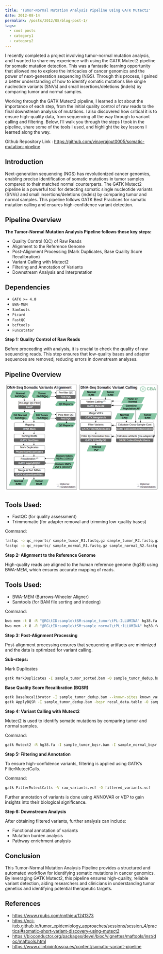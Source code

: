 ```yaml
---
title: 'Tumor-Normal Mutation Analysis Pipeline Using GATK Mutect2'
date: 2012-08-14
permalink: /posts/2012/08/blog-post-1/
tags:
  - cool posts
  - category1
  - category2
---
```


I recently completed a project involving tumor-normal mutation analysis, and I wanted to share my experience with using the GATK Mutect2 pipeline for somatic mutation detection. This was a fantastic learning opportunity that allowed me to explore the intricacies of cancer genomics and the power of next-generation sequencing (NGS). Through this process, I gained a better understanding of how to identify somatic mutations like single nucleotide variants (SNVs) and small insertions/deletions (indels) by comparing tumor and normal samples.

Working through the GATK Mutect2 pipeline, I learned a lot about the importance of each step, from the initial quality control of raw reads to the final downstream analysis of mutations. I also discovered how critical it is to ensure high-quality data, from sequencing all the way through to variant calling and filtering. Below, I’ll walk you through the steps I took in the pipeline, share some of the tools I used, and highlight the key lessons I learned along the way.

Github Repository Link : https://github.com/vinayrajput0005/somatic-mutation-pipeline

## Introduction

Next-generation sequencing (NGS) has revolutionized cancer genomics, enabling precise identification of somatic mutations in tumor samples compared to their matched normal counterparts. The GATK Mutect2 pipeline is a powerful tool for detecting somatic single nucleotide variants (SNVs) and small insertions/deletions (indels) by comparing tumor and normal samples. This pipeline follows GATK Best Practices for somatic mutation calling and ensures high-confidence variant detection.

## Pipeline Overview

**The Tumor-Normal Mutation Analysis Pipeline follows these key steps:**

- Quality Control (QC) of Raw Reads
- Alignment to the Reference Genome
- Post-Alignment Processing (Mark Duplicates, Base Quality Score Recalibration)
- Variant Calling with Mutect2
- Filtering and Annotation of Variants
- Downstream Analysis and Interpretation

## Dependencies
- `GATK >= 4.0`
- `BWA-MEM`
- `Samtools`
- `Picard`
- `FastQC`
- `bcftools`
- `Funcotator`

**Step 1: Quality Control of Raw Reads**

Before proceeding with analysis, it is crucial to check the quality of raw sequencing reads. This step ensures that low-quality bases and adapter sequences are removed, reducing errors in downstream analyses.

## Pipeline Overview
![Workflow](../images/somatic_workflow_diagram.png)

## Tools Used:

- FastQC (for quality assessment)
- Trimmomatic (for adapter removal and trimming low-quality bases)

Command:
```bash
fastqc -o qc_reports/ sample_tumor_R1.fastq.gz sample_tumor_R2.fastq.gz
fastqc -o qc_reports/ sample_normal_R1.fastq.gz sample_normal_R2.fastq.gz
```

**Step 2: Alignment to the Reference Genome**

High-quality reads are aligned to the human reference genome (hg38) using BWA-MEM, which ensures accurate mapping of reads.

## Tools Used:

- BWA-MEM (Burrows-Wheeler Aligner)
- Samtools (for BAM file sorting and indexing)

Command:
```bash
bwa mem -t 8 -R "@RG\tID:sample\tSM:sample_tumor\tPL:ILLUMINA" hg38.fa sample_tumor_R1.fastq.gz sample_tumor_R2.fastq.gz | samtools sort -o sample_tumor_sorted.bam
bwa mem -t 8 -R "@RG\tID:sample\tSM:sample_normal\tPL:ILLUMINA" hg38.fa sample_normal_R1.fastq.gz sample_normal_R2.fastq.gz | samtools sort -o sample_normal_sorted.bam
```

**Step 3: Post-Alignment Processing**

Post-alignment processing ensures that sequencing artifacts are minimized and the data is optimized for variant calling.

**Sub-steps:**

Mark Duplicates
```bash
gatk MarkDuplicates -I sample_tumor_sorted.bam -O sample_tumor_dedup.bam -M tumor_metrics.txt
```

**Base Quality Score Recalibration (BQSR)**
```bash
gatk BaseRecalibrator -I sample_tumor_dedup.bam --known-sites known_variants.vcf -O recal_data.table
gatk ApplyBQSR -I sample_tumor_dedup.bam -bqsr recal_data.table -O sample_tumor_bqsr.bam
```

**Step 4: Variant Calling with Mutect2**

Mutect2 is used to identify somatic mutations by comparing tumor and normal samples.

Command:
```bash
gatk Mutect2 -R hg38.fa -I sample_tumor_bqsr.bam -I sample_normal_bqsr.bam -normal normal_sample -pon panel_of_normals.vcf -O raw_variants.vcf
```

**Step 5: Filtering and Annotation**

To ensure high-confidence variants, filtering is applied using GATK’s FilterMutectCalls.

Command:
```bash
gatk FilterMutectCalls -V raw_variants.vcf -O filtered_variants.vcf
```

Further annotation of variants is done using ANNOVAR or VEP to gain insights into their biological significance.

**Step 6: Downstream Analysis**

After obtaining filtered variants, further analysis can include:

- Functional annotation of variants
- Mutation burden analysis
- Pathway enrichment analysis

## Conclusion

This Tumor-Normal Mutation Analysis Pipeline provides a structured and automated workflow for identifying somatic mutations in cancer genomics. By leveraging GATK Mutect2, this pipeline ensures high-quality, reliable variant detection, aiding researchers and clinicians in understanding tumor genetics and identifying potential therapeutic targets.

## References
- https://www.rpubs.com/nnthieu/1241373
- https://nci-iteb.github.io/tumor_epidemiology_approaches/sessions/session_4/practical#somatic-short-variant-discovery-using-mutect2
- https://bioconductor.org/packages/devel/bioc/vignettes/maftools/inst/doc/maftools.html
- https://www.clinbioinfosspa.es/content/somatic-variant-pipeline

